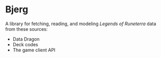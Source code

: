 # Bjerg

A library for fetching, reading, and modeling *Legends of Runeterra* data from these sources:

- Data Dragon
- Deck codes
- The game client API

